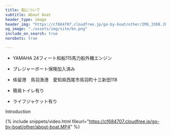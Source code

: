 ```yaml
---
title: 船について
subtitle: About boat
header_type: image
header_img: "https://cf684707.cloudfree.jp/go-by-boat/other/IMG_3308.JPG"
og_image: "./assets/img/site/bn.png"
include_on_search: true
norobots: true

---
```


- YAMAHA 24フィート和船115馬力船外機エンジン

- プレジャーボート保険加入済み

- 係留港　鳥羽漁港　愛知県西尾市鳥羽町十三新田118

- 簡易トイレ有り

- ライフジャケット有り

Introduction

{% include snippets/video.html fileurl="https://cf684707.cloudfree.jp/go-by-boat/other/about-boat.MP4" %}
